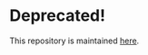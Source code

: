 # Deprecated!

This repository is maintained [here](https://github.com/adamjstevenson/example-stripe-ach-rails).
